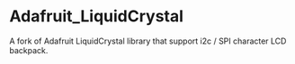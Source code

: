 # Adafruit_LiquidCrystal
A fork of Adafruit LiquidCrystal library that support i2c / SPI character LCD backpack.
